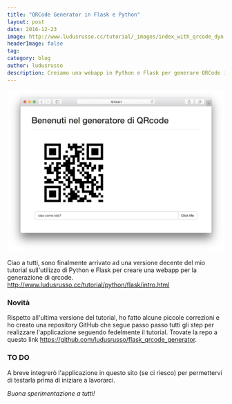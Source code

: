 ```yaml
---
title: "QRCode Generator in Flask e Python"
layout: post
date: 2016-12-23
image: http://www.ludusrusso.cc/tutorial/_images/index_with_qrcode_dyn.png
headerImage: false
tag:
category: blog
author: ludusrusso
description: Creiamo una webapp in Python e Flask per generare QRCode in modo semplice e veloce.
---
```


![](/assets/imgs/qrcode_flask.markdown/index_with_qrcode_dyn.png)

Ciao a tutti,
sono finalmente arrivato ad una versione decente del mio tutorial sull'utilizzo di Python e Flask per creare una webapp per la generazione di qrcode.
<http://www.ludusrusso.cc/tutorial/python/flask/intro.html>

### Novità
Rispetto all'ultima versione del tutorial, ho fatto alcune piccole correzioni e ho creato una repository GitHub che segue passo passo tutti gli step per realizzare l'applicazione seguendo fedelmente il tutorial. Trovate la repo a questo link <https://github.com/ludusrusso/flask_qrcode_generator>.

### TO DO
A breve integrerò l'applicazione in questo sito (se ci riesco) per permettervi di testarla prima di iniziare a lavorarci.

*Buona sperimentazione a tutti!*
